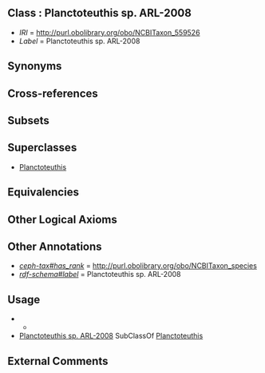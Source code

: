 
## Class : Planctoteuthis sp. ARL-2008

 * *IRI* = http://purl.obolibrary.org/obo/NCBITaxon_559526
 * *Label* = Planctoteuthis sp. ARL-2008

## Synonyms


## Cross-references


## Subsets


## Superclasses

 * [Planctoteuthis](../../NCBITaxon/38/NCBITaxon_78438.md)

## Equivalencies


## Other Logical Axioms


## Other Annotations

 * *[ceph-tax#has_rank](../../ceph-tax#has/nk/ceph-tax#has_rank.md)* = http://purl.obolibrary.org/obo/NCBITaxon_species
 * *[rdf-schema#label](../../el/rdf-schema#label.md)* = Planctoteuthis sp. ARL-2008

## Usage

 * -
 * [Planctoteuthis sp. ARL-2008](../../NCBITaxon/26/NCBITaxon_559526.md) SubClassOf [Planctoteuthis](../../NCBITaxon/38/NCBITaxon_78438.md)

## External Comments

